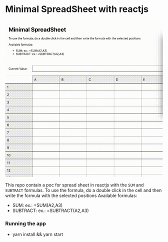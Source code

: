 # Minimal SpreadSheet with reactjs

<img src="./src/assets/demo.gif" width="640" height="auto">

This repo contain a poc for spread sheet in reactjs with the `SUM` and `SUBTRACT` formulas.
To use the formula, do a double click in the cell and then write the formula with the selected positions
<span>Available formulas: </span>

<ul>
  <li>SUM: ex.: =SUM(A2,A3)</li>
  <li>SUBTRACT: ex.: =SUBTRACT(A2,A3)</li>
</ul>

### Running the app

- yarn install && yarn start
